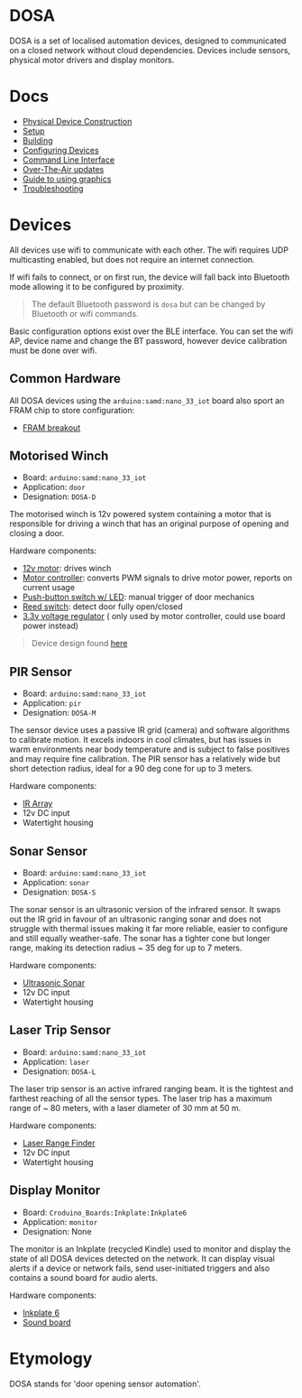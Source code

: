 DOSA
====
DOSA is a set of localised automation devices, designed to communicated on a closed network without cloud dependencies.
Devices include sensors, physical motor drivers and display monitors.

Docs
====
* [Physical Device Construction](docs/Construction.md)
* [Setup](docs/Setup.md)
* [Building](docs/Building.md)
* [Configuring Devices](docs/Configuring.md)
* [Command Line Interface](docs/CLI.md)
* [Over-The-Air updates](docs/OTA.md)
* [Guide to using graphics](docs/Graphics.md)
* [Troubleshooting](docs/Troubleshooting.md)

Devices
=======
All devices use wifi to communicate with each other. The wifi requires UDP multicasting enabled, but does not require an
internet connection.

If wifi fails to connect, or on first run, the device will fall back into Bluetooth mode allowing it to be configured by
proximity.

> The default Bluetooth password is `dosa` but can be changed by Bluetooth or wifi commands.

Basic configuration options exist over the BLE interface. You can set the wifi AP, device name and change the BT
password, however device calibration must be done over wifi.

Common Hardware
---------------
All DOSA devices using the `arduino:samd:nano_33_iot` board also sport an FRAM chip to store configuration:

* [FRAM breakout](https://core-electronics.com.au/adafruit-spi-non-volatile-fram-breakout-64kbit-8kbyte.html)

Motorised Winch
---------------
* Board: `arduino:samd:nano_33_iot`
* Application: `door`
* Designation: `DOSA-D`

The motorised winch is 12v powered system containing a motor that is responsible for driving a winch that has an 
original purpose of opening and closing a door.

Hardware components:
* [12v motor](https://core-electronics.com.au/100-1-metal-gearmotor-37dx73l-mm-12v-with-64-cpr-encoder-helical-pinion.html):
  drives winch
* [Motor controller](https://core-electronics.com.au/vnh5019-motor-driver-carrier.html): converts PWM signals to drive
  motor power, reports on current usage
* [Push-button switch w/ LED](https://core-electronics.com.au/waterproof-metal-pushbutton-with-blue-led-ring-16mm-blue-momentary.html):
  manual trigger of door mechanics
* [Reed switch](https://core-electronics.com.au/magnetic-door-switch-set.html): detect door fully open/closed
* [3.3v voltage regulator](https://core-electronics.com.au/pololu-3-3v-500ma-step-down-voltage-regulator-d24v5f3.html) (
  only used by motor controller, could use board power instead)

> Device design found [here](https://drive.google.com/file/d/1iOGFvSHi1p7XgKmgojp_A2M7-Gj7CR4N/view?usp=sharing)

PIR Sensor
----------
* Board: `arduino:samd:nano_33_iot`
* Application: `pir`
* Designation: `DOSA-M`

The sensor device uses a passive IR grid (camera) and software algorithms to calibrate motion. It excels indoors in cool
climates, but has issues in warm environments near body temperature and is subject to false positives and may require
fine calibration. The PIR sensor has a relatively wide but short detection radius, ideal for a 90 deg cone for up to 3
meters.

Hardware components:
* [IR Array](https://core-electronics.com.au/sparkfun-grid-eye-infrared-array-breakout-amg8833-qwiic.html)
* 12v DC input
* Watertight housing

Sonar Sensor
------------
* Board: `arduino:samd:nano_33_iot`
* Application: `sonar`
* Designation: `DOSA-S`

The sonar sensor is an ultrasonic version of the infrared sensor. It swaps out the IR grid in favour of an ultrasonic
ranging sonar and does not struggle with thermal issues making it far more reliable, easier to configure and still
equally weather-safe. The sonar has a tighter cone but longer range, making its detection radius ~ 35 deg for up to 7
meters.

Hardware components:
* [Ultrasonic Sonar](https://core-electronics.com.au/large-ultrasonic-sonar-sensor-with-horn-and-uart-output.html)
* 12v DC input
* Watertight housing

Laser Trip Sensor
-----------------
* Board: `arduino:samd:nano_33_iot`
* Application: `laser`
* Designation: `DOSA-L`

The laser trip sensor is an active infrared ranging beam. It is the tightest and farthest reaching of all the sensor
types. The laser trip has a maximum range of ~ 80 meters, with a laser diameter of 30 mm at 50 m. 

Hardware components:
* [Laser Range Finder](https://core-electronics.com.au/infrared-laser-distance-sensor-50m-80m.html)
* 12v DC input
* Watertight housing

Display Monitor
---------------
* Board: `Croduino_Boards:Inkplate:Inkplate6`
* Application: `monitor`
* Designation: None

The monitor is an Inkplate (recycled Kindle) used to monitor and display the state of all DOSA devices detected on the
network. It can display visual alerts if a device or network fails, send user-initiated triggers and also contains a
sound board for audio alerts.

Hardware components:
* [Inkplate 6](https://core-electronics.com.au/inkplate-6.html)
* [Sound board](https://core-electronics.com.au/adafruit-audio-fx-sound-board-wav-ogg-trigger-with-16mb-flash.html)

Etymology
=========
DOSA stands for 'door opening sensor automation'.
